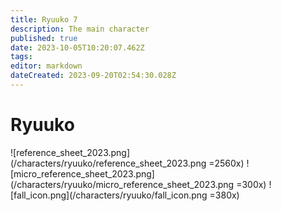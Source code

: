 ```yaml
---
title: Ryuuko 7
description: The main character
published: true
date: 2023-10-05T10:20:07.462Z
tags: 
editor: markdown
dateCreated: 2023-09-20T02:54:30.028Z
---
```


# Ryuuko
![reference_sheet_2023.png](/characters/ryuuko/reference_sheet_2023.png =2560x)
![micro_reference_sheet_2023.png](/characters/ryuuko/micro_reference_sheet_2023.png =300x) ![fall_icon.png](/characters/ryuuko/fall_icon.png =380x)
